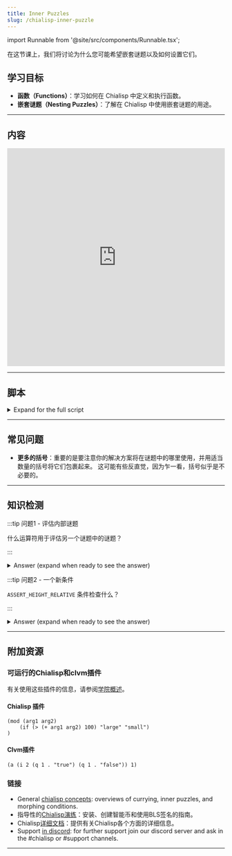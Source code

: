 ```yaml
---
title: Inner Puzzles
slug: /chialisp-inner-puzzle
---
```


import Runnable from '@site/src/components/Runnable.tsx';

在这节课上，我们将讨论为什么您可能希望嵌套谜题以及如何设置它们。

## 学习目标

- **函数（Functions）**：学习如何在 Chialisp 中定义和执行函数。
- **嵌套谜题（Nesting Puzzles）**：了解在 Chialisp 中使用嵌套谜题的用途。

---

## 内容

<div class="videoWrapper">
<iframe width="100%" height="504" src="https://www.youtube.com/embed/GAw1yMmkO3g" frameborder="0" allowfullscreen="allowfullscreen"></iframe>
</div>

---

## 脚本

<details>

<summary> Expand for the full script </summary>

00:00\
所有的谜题都会产生一个条件输出，告诉区块链在其中包装的硬币该做什么。 内部谜题可以看作是硬币中的硬币，结果是一个传递给外部谜题并由其执行的条件。

00:20\
这种功能的一个特定用途是，如果你想使用一个通用的内部谜题，并将其包装在一个验证签名的外部谜题中。 外部谜题可以看作是一种模板，你可以将任何通用的内部谜题传递进去，它将由外部谜题保护。 让我们创建这个外部谜题模板。

00:40\
我们要定义一个模块，对于我们的参数，我们将有一个稍后传入的 `PUBLIC_KEY`，一个我们也将传入的 `INNER_PUZZLE`，然后是 `inner_solution`。 我们还将包含 `condition_codes.clib` 和 `sha256tree.clib` 库文件。 然后，我们将定义一个新的函数。

01:00\
我们将其命名为 `calculate_output`，在参数中我们将有我们的 `PUBLIC_KEY`，`inner_solution`，以及我们将执行的 `conditions`。 在一个组合语句中，我们将使用之前视频中使用的标准签名验证。 (`(defun calculate_output (PUBLIC_KEY inner_solution conditions) (c (list AGG_SIG_MET PUBLIC_KEY (sha256tree inner_solution)) conditions))`)

01:20\
对于我们要验证的消息，我们将验证 `inner_solution`，然后返回 `conditions`。 现在我们已经定义了我们的新函数，我们将使用 `calculate_output` 调用它，提供 `PUBLIC_KEY` 和 `inner_solution`，然后我们将对我们的 `INNER_PUZZLE` 使用 `apply` 运算符或 `a`，提供 `inner_solution`。 (`calculate_output PUBLIC_KEY inner_solution (a INNER_PUZZLE inner_solution)`)

01:40\
`apply` 运算符是执行一些代码的方式。 因此，`INNER_PUZZLE` 将使用 `inner_solution` 执行。 因此，这个谜题将首先使用 `(a INNER_PUZZLE inner_solution))` 方法评估内部谜题，并将其结果用作我们的 `calculate_output` 函数的条件。

02:00\
这个函数需要 `inner_solution` 的签名才能通过。 现在让我们编写内部谜题。 对于这个谜题，我们将使用一个称为 `ASSERT_HEIGHT_RELATIVE` 的条件，它指定了基于自硬币创建以来经过的块数的硬币何时可以被花费。 我们将定义一个模块，在我们的参数中，我们将传入 `REQUIRED_BLOCKS`。 这是一个必须经过的块数，硬币才能被花费。

02:20\
然后，我们将有我们的 `conditions`。 我们再次包含 `condition_codes.clib` 库文件，然后我们将定义一个语句，该语句使用我们传入的 `REQUIRED_BLOCKS` 上的 `ASSERT_HEIGHT_RELATIVE` 条件，然后我们将返回 `conditions`。

02:40\
好了，现在我们有了内部谜题和外部谜题。 让我们传入所需的值。 首先，我们使用 `chia keys show` 获取我们的公钥，然后我们将块值传入内部谜题，使用 `cdv clsp curry inner-puzzle.clsp -a` 并指定我们想要经过的块数。

03:00\
在这种情况下，我们将使用 `20`。 现在我们可以将此结果与我们的公钥一起传入外部谜题，使用 `cdv clsp curry outer-puzzle.clsp -a`，输入我们的公钥，`-a`，然后在引号中粘贴编译后的内部谜题。

03:20\
现在我们有了最终的编译谜题，我们可以继续创建一个硬币，使用我们在上一个视频中介绍的流程。 一旦硬币被创建，我们就可以为这个硬币创建解决方案。 首先我们获取我们的钱包地址并进行 `decode`。 我们将在我们想要的解决方案中使用这个地址。 同样，我们将使用代码 `51` 表示的 `CREATE_COIN` 条件。

03:40\
注意，我将解决方案嵌套在了4组括号中。 这是因为外部谜题参数列表被包裹在括号中，内部解决方案也是如此。 在内部谜题中，我们有另一组括号用于条件列表，并且每个条件也被包裹在其中。

04:00\
了解谜题的结构非常重要，以确保您提供的解决方案结构正确。 现在我们将编码的解决方案添加到我们的花费包中，其中已经包含了来自硬币创建的硬币信息和谜题展示。 接下来，我们将使用我们在上一个视频中概述的方法获取我们的签名。 我们将解决方案进行哈希处理，然后将其与硬币 ID 和起源挑战进行连接。

04:20\
现在我们可以使用 `chia keys sign` 对结果消息进行签名，并将签名复制到我们的花费包中，确保附加 `0x` 以表示它是一个值。 现在运行 `cdv rpc pushtx spendbundle.json`。

04:40\
如果块数尚未经过，它将显示为挂起状态。 如果成功，我们可以再次查找硬币记录，并查看已花费的块索引比确认的块索引晚了 20 个块。 在这个视频中，我们学习了内部谜题的工作原理以及它们与外部谜题的交互。 非常感谢观看，下次再见。

</details>

---

## 常见问题

- **更多的括号**：重要的是要注意你的解决方案将在谜题中的哪里使用，并用适当数量的括号将它们包裹起来。 这可能有些反直觉，因为乍一看，括号似乎是不必要的。

---

## 知识检测

:::tip 问题1 - 评估内部谜题

什么运算符用于评估另一个谜题中的谜题？

:::

<details>

<summary> Answer (expand when ready to see the answer)  </summary>

`apply`运算符。 (`a`)

```chialisp
(a INNER_PUZZLE inner_solution)
```

</details>

:::tip 问题2 - 一个新条件

`ASSERT_HEIGHT_RELATIVE` 条件检查什么？

:::

<details>

<summary> Answer (expand when ready to see the answer)  </summary>

`ASSERT_HEIGHT_RELATIVE` 检查自货币创建以来经过了多少个区块。 它允许在预定义数量的区块经过后解决谜题。

</details>

---

## 附加资源

### 可运行的Chialisp和clvm插件

有关使用这些插件的信息，请参阅[学院概述](/academy-overview#runnable-chialisp-and-clvm-plugins)。

#### Chialisp 插件

<Runnable flavor='chialisp' input='(10 99)'>

```chialisp
(mod (arg1 arg2)
    (if (> (+ arg1 arg2) 100) "large" "small")
)
```

</Runnable>

#### Clvm插件

<Runnable flavor='clvm' input='(1)'>

```chialisp
(a (i 2 (q 1 . "true") (q 1 . "false")) 1)
```

</Runnable>

### 链接

- General [chialisp concepts](https://chialisp.com/chialisp-concepts/): overviews of currying, inner puzzles, and morphing conditions.
- 指导性的[Chialisp演练](https://docs.chia.net/guides/)：安装、创建智能币和使用BLS签名的指南。
- Chialisp[详细文档](https://chialisp.com/)：提供有关Chialisp各个方面的详细信息。
- Support [in discord](https://discord.gg/chia): for further support join our discord server and ask in the #chialisp or #support channels.

---
